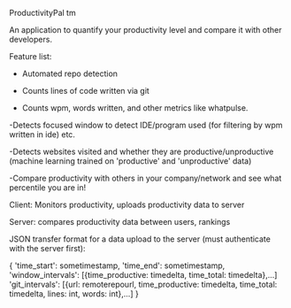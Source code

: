 ProductivityPal tm

An application to quantify your productivity level and compare it with other developers.


Feature list:
- Automated repo detection

- Counts lines of code written via git

- Counts wpm, words written, and other metrics like whatpulse.

-Detects focused window to detect IDE/program used 
(for filtering by wpm written in ide) etc.

-Detects websites visited and whether they are productive/unproductive
(machine learning trained on 'productive' and 'unproductive' data)

-Compare productivity with others in your company/network and see 
what percentile you are in!


Client:
Monitors productivity, uploads productivity data to server

Server:
compares productivity data between users, rankings

JSON transfer format for a data upload to the server (must authenticate with the server first):

{
    'time_start': sometimestamp,
    'time_end': sometimestamp,
    'window_intervals': [{time_productive: timedelta, time_total: timedelta},...]
    'git_intervals': [{url: remoterepourl, time_productive: timedelta, time_total: timedelta, lines: int, words: int},...]
}